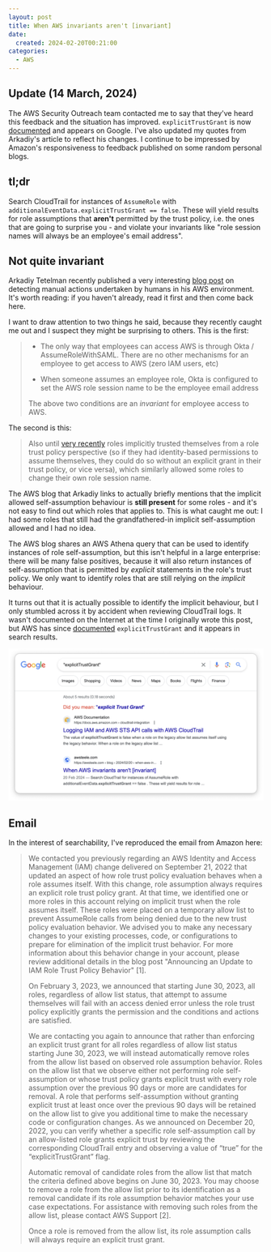 ```yaml
---
layout: post
title: When AWS invariants aren't [invariant]
date:
  created: 2024-02-20T00:21:00
categories:
  - AWS
---
```


<!-- more -->

## Update (14 March, 2024)

The AWS Security Outreach team contacted me to say that they've heard this
feedback and the situation has improved. `explicitTrustGrant` is now 
[documented][iam-docs] and appears on Google. I've also updated my quotes from 
Arkadiy's article to reflect his changes. I continue to be impressed by Amazon's
responsiveness to feedback published on some random personal blogs.

## tl;dr

Search CloudTrail for instances of `AssumeRole` with 
`additionalEventData.explicitTrustGrant == false`. These will yield results
for role assumptions that **aren't** permitted by the trust policy, i.e. the
ones that are going to surprise you - and violate your invariants like "role 
session names will always be an employee's email address".

## Not quite invariant

Arkadiy Tetelman recently published a very interesting [blog post][arkadiy] on
detecting manual actions undertaken by humans in his AWS environment. It's worth
reading: if you haven't already, read it first and then come back here.

I want to draw attention to two things he said, because they recently caught me
out and I suspect they might be surprising to others. This is the first:

> * The only way that employees can access AWS is through Okta / AssumeRoleWithSAML. 
>   There are no other mechanisms for an employee to get access to AWS (zero 
>   IAM users, etc)
> 
> * When someone assumes an employee role, Okta is configured to set the AWS 
>   role session name to be the employee email address
>
> The above two conditions are an _invariant_ for employee access to AWS.

The second is this:

> Also until [very recently][aws-blog] roles implicitly trusted themselves from 
> a role trust policy perspective (so if they had identity-based permissions to 
> assume themselves, they could do so without an explicit grant in their trust 
> policy, or vice versa), which similarly allowed some roles to change their own 
> role session name.

The AWS blog that Arkadiy links to actually briefly mentions that the implicit
allowed self-assumption behaviour is **still present** for some roles - and it's
not easy to find out which roles that applies to. This is what caught me out: I
had some roles that still had the grandfathered-in implicit self-assumption allowed
and I had no idea. 

The AWS blog shares an AWS Athena query that can be used to identify instances of
role self-assumption, but this isn't helpful in a large enterprise: there will 
be many false positives, because it will also return instances of self-assumption
that is permitted by _explicit_ statements in the role's trust policy. We only
want to identify roles that are still relying on the _implicit_ behaviour.

It turns out that it is actually possible to identify the implicit behaviour, but
I only stumbled across it by accident when reviewing CloudTrail logs. It wasn't
documented on the Internet at the time I originally wrote this post, but AWS has
since [documented][iam-docs] `explicitTrustGrant` and it appears in search results.

![google results](/assets/2024-02-20-google-results.png)

## Email

In the interest of searchability, I've reproduced the email from Amazon here:

> We contacted you previously regarding an AWS Identity and Access Management
> (IAM) change delivered on September 21, 2022 that updated an aspect of how role
> trust policy evaluation behaves when a role assumes itself. With this change,
> role assumption always requires an explicit role trust policy grant. At that
> time, we identified one or more roles in this account relying on implicit trust
> when the role assumes itself. These roles were placed on a temporary allow list
> to prevent AssumeRole calls from being denied due to the new trust policy
> evaluation behavior. We advised you to make any necessary changes to your
> existing processes, code, or configurations to prepare for elimination of the
> implicit trust behavior. For more information about this behavior change in your
> account, please review additional details in the blog post "Announcing an Update
> to IAM Role Trust Policy Behavior" [1].
> 
> On February 3, 2023, we announced that starting June 30, 2023, all roles,
> regardless of allow list status, that attempt to assume themselves will fail
> with an access denied error unless the role trust policy explicitly grants the
> permission and the conditions and actions are satisfied.
> 
> We are contacting you again to announce that rather than enforcing an explicit
> trust grant for all roles regardless of allow list status starting June 30,
> 2023, we will instead automatically remove roles from the allow list based on
> observed role assumption behavior. Roles on the allow list that we observe
> either not performing role self-assumption or whose trust policy grants explicit
> trust with every role assumption over the previous 90 days or more are
> candidates for removal. A role that performs self-assumption without granting
> explicit trust at least once over the previous 90 days will be retained on the
> allow list to give you additional time to make the necessary code or
> configuration changes. As we announced on December 20, 2022, you can verify
> whether a specific role self-assumption call by an allow-listed role grants
> explicit trust by reviewing the corresponding CloudTrail entry and observing a
> value of “true” for the “explicitTrustGrant” flag.
> 
> Automatic removal of candidate roles from the allow list that match the criteria
> defined above begins on June 30, 2023. You may choose to remove a role from the
> allow list prior to its identification as a removal candidate if its role
> assumption behavior matches your use case expectations. For assistance with
> removing such roles from the allow list, please contact AWS Support [2].
> 
> Once a role is removed from the allow list, its role assumption calls will
> always require an explicit trust grant.

[iam-docs]: https://docs.aws.amazon.com/IAM/latest/UserGuide/cloudtrail-integration.html#cloudtrail-integration_role-trust-behavior
[arkadiy]: https://arkadiyt.com/2024/02/18/detecting-manual-aws-actions-an-update/
[aws-blog]: https://aws.amazon.com/blogs/security/announcing-an-update-to-iam-role-trust-policy-behavior/
[github]: https://github.com/orgs/gruntwork-io/discussions/748

